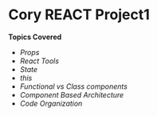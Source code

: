 # Cory REACT Project1

<b>Topics Covered</b>
<i>
- Props
- React Tools
- State
- this
- Functional vs Class components
- Component Based Architecture
- Code Organization
</i>